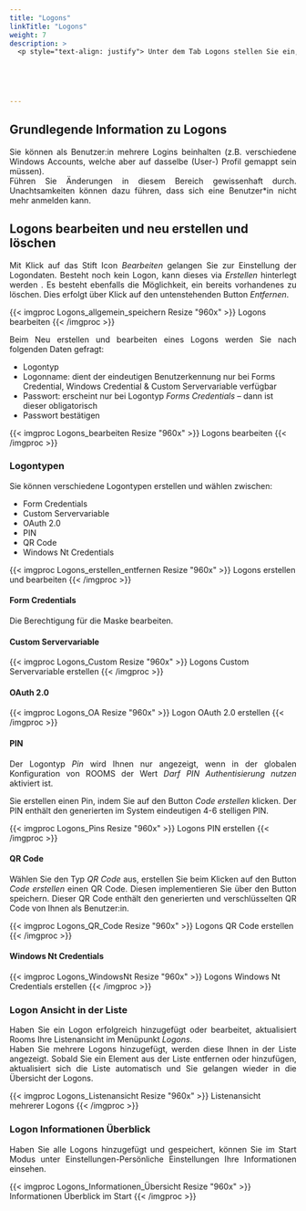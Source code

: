 ```yaml
---
title: "Logons"
linkTitle: "Logons"
weight: 7
description: >
  <p style="text-align: justify"> Unter dem Tab Logons stellen Sie ein, sofern Sie über genügend Berechtigungen verfügen, wie das Login ins ROOMS erfolgen soll. </p>

 
 


---
```

## Grundlegende Information zu Logons

<p style="text-align: justify">
Sie können als Benutzer:in mehrere Logins beinhalten (z.B. verschiedene Windows Accounts, welche aber auf dasselbe (User-) Profil gemappt sein müssen). </br>
Führen Sie Änderungen in diesem Bereich gewissenhaft durch. Unachtsamkeiten können dazu führen, dass sich eine Benutzer*in nicht mehr anmelden kann. </p>

## Logons bearbeiten und neu erstellen und löschen

<p style="text-align: justify">
Mit Klick auf das Stift Icon <i>Bearbeiten</i> gelangen Sie zur Einstellung der Logondaten. Besteht noch kein Logon, kann dieses via <i>Erstellen</i> hinterlegt werden . Es besteht ebenfalls die Möglichkeit, ein bereits vorhandenes zu löschen. Dies erfolgt über Klick auf den untenstehenden Button <i>Entfernen</i>. </p>

{{< imgproc Logons_allgemein_speichern Resize "960x" >}}
Logons bearbeiten 
{{< /imgproc >}}

<p style="text-align: justify">
Beim Neu erstellen und bearbeiten eines Logons werden Sie nach folgenden Daten gefragt: </p>

* Logontyp 
* Logonname: dient der eindeutigen Benutzerkennung nur bei Forms Credential, Windows Credential & Custom Servervariable verfügbar 
* Passwort: erscheint nur bei Logontyp _Forms Credentials_ – dann ist dieser obligatorisch
* Passwort bestätigen

{{< imgproc Logons_bearbeiten Resize "960x" >}}
Logons bearbeiten 
{{< /imgproc >}}


### Logontypen

<p style="text-align: justify">
Sie können verschiedene Logontypen erstellen und wählen zwischen: </p>

* Form Credentials 
* Custom Servervariable
* OAuth 2.0
* PIN 
* QR Code 
* Windows Nt Credentials

{{< imgproc Logons_erstellen_entfernen Resize "960x" >}}
Logons erstellen und bearbeiten 
{{< /imgproc >}}

#### Form Credentials  

<p style="text-align: justify">
Die Berechtigung für die Maske bearbeiten.</p>

#### Custom Servervariable 

{{< imgproc Logons_Custom Resize "960x" >}}
Logons Custom Servervariable erstellen
{{< /imgproc >}}

#### OAuth 2.0

{{< imgproc Logons_OA Resize "960x" >}}
Logon OAuth 2.0 erstellen 
{{< /imgproc >}}

#### PIN 

<p style="text-align: justify">
Der Logontyp <i>Pin</i> wird Ihnen nur angezeigt, wenn in der globalen Konfiguration von ROOMS der Wert <i>Darf PIN Authentisierung nutzen</i> aktiviert ist. </p>

<p style="text-align: justify">
Sie erstellen einen Pin, indem Sie auf den Button <i>Code erstellen</i> klicken. Der PIN enthält den generierten im System eindeutigen 4-6 stelligen PIN. </p>

{{< imgproc Logons_Pins Resize "960x" >}}
Logons PIN erstellen
{{< /imgproc >}}

#### QR Code 

<p style="text-align: justify">
Wählen Sie den Typ <i>QR Code</i> aus, erstellen Sie beim Klicken auf den Button <i>Code erstellen</i> einen QR Code.  Diesen implementieren Sie über den Button speichern. Dieser QR Code enthält den generierten und verschlüsselten QR Code von Ihnen als Benutzer:in. 


{{< imgproc Logons_QR_Code Resize "960x" >}}
Logons QR Code erstellen 
{{< /imgproc >}}

#### Windows Nt Credentials 

{{< imgproc Logons_WindowsNt Resize "960x" >}}
 Logons Windows Nt Credentials erstellen
{{< /imgproc >}}


### Logon Ansicht in der Liste 

<p style="text-align: justify">
Haben Sie ein Logon erfolgreich hinzugefügt oder bearbeitet, aktualisiert Rooms Ihre Listenansicht im Menüpunkt <i>Logons</i>. </br>
Haben Sie mehrere Logons hinzugefügt, werden diese Ihnen in der Liste angezeigt. Sobald Sie ein Element aus der Liste entfernen oder hinzufügen, aktualisiert sich die Liste automatisch und Sie gelangen wieder in die Übersicht der Logons. </p>

{{< imgproc Logons_Listenansicht Resize "960x" >}}
Listenansicht mehrerer Logons 
{{< /imgproc >}}

### Logon Informationen Überblick 

<p style="text-align: justify">
Haben Sie alle Logons hinzugefügt und gespeichert, können Sie im Start Modus unter Einstellungen-Persönliche Einstellungen Ihre Informationen einsehen.

{{< imgproc Logons_Informationen_Übersicht Resize "960x" >}}
Informationen Überblick im Start
{{< /imgproc >}}